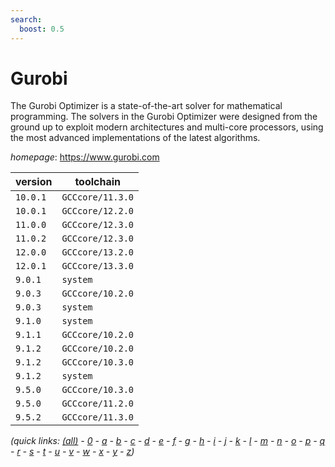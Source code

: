 ```yaml
---
search:
  boost: 0.5
---
```

# Gurobi

The Gurobi Optimizer is a state-of-the-art solver for mathematical programming. The solvers in the Gurobi Optimizer were designed from the ground up to exploit modern architectures and multi-core processors, using the most advanced implementations of the latest algorithms.

*homepage*: <https://www.gurobi.com>

version | toolchain
--------|----------
``10.0.1`` | ``GCCcore/11.3.0``
``10.0.1`` | ``GCCcore/12.2.0``
``11.0.0`` | ``GCCcore/12.3.0``
``11.0.2`` | ``GCCcore/12.3.0``
``12.0.0`` | ``GCCcore/13.2.0``
``12.0.1`` | ``GCCcore/13.3.0``
``9.0.1`` | ``system``
``9.0.3`` | ``GCCcore/10.2.0``
``9.0.3`` | ``system``
``9.1.0`` | ``system``
``9.1.1`` | ``GCCcore/10.2.0``
``9.1.2`` | ``GCCcore/10.2.0``
``9.1.2`` | ``GCCcore/10.3.0``
``9.1.2`` | ``system``
``9.5.0`` | ``GCCcore/10.3.0``
``9.5.0`` | ``GCCcore/11.2.0``
``9.5.2`` | ``GCCcore/11.3.0``


*(quick links: [(all)](../index.md) - [0](../0/index.md) - [a](../a/index.md) - [b](../b/index.md) - [c](../c/index.md) - [d](../d/index.md) - [e](../e/index.md) - [f](../f/index.md) - [g](../g/index.md) - [h](../h/index.md) - [i](../i/index.md) - [j](../j/index.md) - [k](../k/index.md) - [l](../l/index.md) - [m](../m/index.md) - [n](../n/index.md) - [o](../o/index.md) - [p](../p/index.md) - [q](../q/index.md) - [r](../r/index.md) - [s](../s/index.md) - [t](../t/index.md) - [u](../u/index.md) - [v](../v/index.md) - [w](../w/index.md) - [x](../x/index.md) - [y](../y/index.md) - [z](../z/index.md))*

